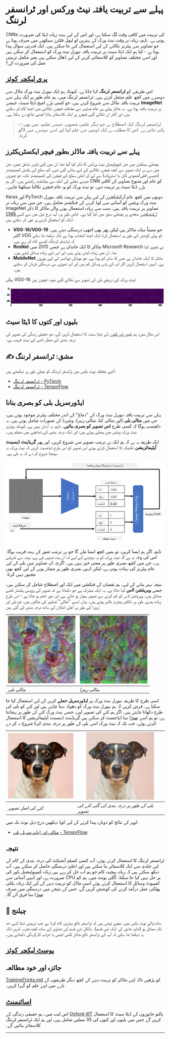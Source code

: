 <!--
CO_OP_TRANSLATOR_METADATA:
{
  "original_hash": "178c0b5ee5395733eb18aec51e71a0a9",
  "translation_date": "2025-09-23T06:41:50+00:00",
  "source_file": "lessons/4-ComputerVision/08-TransferLearning/README.md",
  "language_code": "ur"
}
-->
# پہلے سے تربیت یافتہ نیٹ ورکس اور ٹرانسفر لرننگ

CNNs کی تربیت میں کافی وقت لگ سکتا ہے، اور اس کے لیے بہت زیادہ ڈیٹا کی ضرورت ہوتی ہے۔ تاہم، زیادہ تر وقت نیٹ ورک کے بہترین لو لیول فلٹرز سیکھنے میں صرف ہوتا ہے جو تصاویر سے پیٹرنز نکالنے کے لیے استعمال کیے جا سکتے ہیں۔ ایک قدرتی سوال پیدا ہوتا ہے - کیا ہم ایک ڈیٹا سیٹ پر تربیت یافتہ نیورل نیٹ ورک کو استعمال کر سکتے ہیں اور اسے مختلف تصاویر کو کلاسفائی کرنے کے لیے ڈھال سکتے ہیں بغیر مکمل تربیتی عمل کی ضرورت کے؟

## [پری لیکچر کوئز](https://ff-quizzes.netlify.app/en/ai/quiz/15)

اس طریقے کو **ٹرانسفر لرننگ** کہا جاتا ہے، کیونکہ ہم ایک نیورل نیٹ ورک ماڈل سے دوسرے میں کچھ علم منتقل کرتے ہیں۔ ٹرانسفر لرننگ میں، ہم عام طور پر ایک پہلے سے تربیت یافتہ ماڈل سے شروع کرتے ہیں، جو کسی بڑے امیج ڈیٹا سیٹ، جیسے **ImageNet** پر تربیت یافتہ ہوتا ہے۔ یہ ماڈلز پہلے ہی عام تصاویر سے مختلف فیچرز نکالنے میں اچھا کام کر سکتے ہیں، اور اکثر ان نکالے گئے فیچرز پر ایک کلاسفائر بنانا اچھے نتائج دے سکتا ہے۔

> ✅ ٹرانسفر لرننگ ایک اصطلاح ہے جو دیگر علمی شعبوں، جیسے تعلیم، میں بھی پائی جاتی ہے۔ اس کا مطلب ہے ایک ڈومین سے علم لینا اور اسے دوسرے میں لاگو کرنا۔

## پہلے سے تربیت یافتہ ماڈلز بطور فیچر ایکسٹریکٹرز

پچھلے سیکشن میں جن کنوولوشنل نیٹ ورکس کا ذکر کیا گیا تھا، ان میں کئی لیئرز شامل تھیں، جن میں سے ہر ایک تصویر سے کچھ فیچرز نکالنے کے لیے بنائی گئی تھی، کم سطح کے پکسل کمبینیشنز (جیسے افقی/عمودی لائن یا اسٹروک) سے لے کر اعلیٰ سطح کے فیچرز کے کمبینیشنز تک، جو چیزوں جیسے شعلے کی آنکھ سے مطابقت رکھتے ہیں۔ اگر ہم CNN کو عام اور متنوع تصاویر کے کافی بڑے ڈیٹا سیٹ پر تربیت دیں، تو نیٹ ورک کو وہ عام فیچرز نکالنا سیکھنا چاہیے۔

Keras اور PyTorch دونوں میں کچھ عام آرکیٹیکچرز کے لیے پہلے سے تربیت یافتہ نیورل نیٹ ورک ویٹس کو آسانی سے لوڈ کرنے کے فنکشنز شامل ہیں، جن میں سے زیادہ تر ImageNet تصاویر پر تربیت یافتہ ہیں۔ سب سے زیادہ استعمال ہونے والے ماڈلز کا ذکر [CNN آرکیٹیکچرز](../07-ConvNets/CNN_Architectures.md) صفحے پر پچھلے سبق میں کیا گیا ہے۔ خاص طور پر، آپ درج ذیل میں سے کسی ایک کو استعمال کرنے پر غور کر سکتے ہیں:

* **VGG-16/VGG-19** جو نسبتاً سادہ ماڈلز ہیں لیکن پھر بھی اچھی درستگی دیتے ہیں۔ اکثر VGG کو پہلی کوشش کے طور پر استعمال کرنا ایک اچھا انتخاب ہوتا ہے تاکہ دیکھا جا سکے کہ ٹرانسفر لرننگ کیسے کام کر رہی ہے۔
* **ResNet** ماڈلز کا ایک خاندان ہے جسے 2015 میں Microsoft Research نے تجویز کیا تھا۔ ان میں زیادہ لیئرز ہوتی ہیں، اور اس لیے زیادہ وسائل لیتے ہیں۔
* **MobileNet** ماڈلز کا ایک خاندان ہے جس کا سائز کم ہوتا ہے، جو موبائل ڈیوائسز کے لیے موزوں ہے۔ انہیں استعمال کریں اگر آپ کے پاس وسائل کم ہیں اور آپ تھوڑی سی درستگی قربان کر سکتے ہیں۔

یہاں VGG-16 نیٹ ورک کے ذریعے بلی کی تصویر سے نکالے گئے نمونہ فیچرز ہیں:

![VGG-16 کے ذریعے نکالے گئے فیچرز](../../../../../translated_images/features.6291f9c7ba3a0b951af88fc9864632b9115365410765680680d30c927dd67354.ur.png)

## بلیوں اور کتوں کا ڈیٹا سیٹ

اس مثال میں، ہم [بلیوں اور کتوں](https://www.microsoft.com/download/details.aspx?id=54765&WT.mc_id=academic-77998-cacaste) کے ڈیٹا سیٹ کا استعمال کریں گے، جو حقیقی زندگی کی تصویر کی درجہ بندی کے منظر نامے کے بہت قریب ہے۔

## ✍️ مشق: ٹرانسفر لرننگ

آئیے متعلقہ نوٹ بکس میں ٹرانسفر لرننگ کو عملی طور پر دیکھتے ہیں:

* [ٹرانسفر لرننگ - PyTorch](TransferLearningPyTorch.ipynb)
* [ٹرانسفر لرننگ - TensorFlow](TransferLearningTF.ipynb)

## ایڈورسریل بلی کو بصری بنانا

پہلے سے تربیت یافتہ نیورل نیٹ ورک کے "دماغ" کے اندر مختلف پیٹرنز موجود ہوتے ہیں، جن میں **مثالی بلی** (اور مثالی کتا، مثالی زیبرا، وغیرہ) کے تصورات شامل ہوتے ہیں۔ یہ دلچسپ ہوگا کہ کسی طرح **اس تصویر کو بصری بنائیں**۔ تاہم، یہ آسان نہیں ہے، کیونکہ پیٹرنز نیٹ ورک ویٹس میں پھیلے ہوئے ہیں، اور ایک درجہ بندی کے ڈھانچے میں منظم ہیں۔

ایک طریقہ یہ ہے کہ ہم ایک بے ترتیب تصویر سے شروع کریں، اور پھر **گریڈینٹ ڈیسینٹ آپٹیمائزیشن** تکنیک کا استعمال کرتے ہوئے اس تصویر کو اس طرح ایڈجسٹ کریں کہ نیٹ ورک یہ سوچنا شروع کر دے کہ یہ بلی ہے۔

![امیج آپٹیمائزیشن لوپ](../../../../../translated_images/ideal-cat-loop.999fbb8ff306e044f997032f4eef9152b453e6a990e449bbfb107de2493cc37e.ur.png)

تاہم، اگر ہم ایسا کریں، تو ہمیں کچھ ایسا ملے گا جو بے ترتیب شور کے بہت قریب ہوگا۔ اس کی وجہ یہ ہے کہ *نیٹ ورک کو یہ سوچنے کے لیے کہ ان پٹ تصویر بلی ہے، بہت سے طریقے ہیں*، جن میں کچھ بصری طور پر معنی خیز نہیں ہیں۔ اگرچہ ان تصاویر میں بلی کے لیے عام پیٹرنز کی بہتات ہوتی ہے، لیکن انہیں بصری طور پر ممتاز ہونے کے لیے کچھ بھی مجبور نہیں کرتا۔

نتیجہ بہتر بنانے کے لیے، ہم نقصان کے فنکشن میں ایک اور اصطلاح شامل کر سکتے ہیں، جسے **ویریئشن لاس** کہا جاتا ہے۔ یہ ایک میٹرک ہے جو دکھاتا ہے کہ تصویر کے پڑوسی پکسلز کتنے مماثل ہیں۔ ویریئشن لاس کو کم کرنے سے تصویر ہموار ہو جاتی ہے، اور شور ختم ہو جاتا ہے - اس طرح زیادہ بصری طور پر دلکش پیٹرنز ظاہر ہوتے ہیں۔ یہاں ایسے "مثالی" تصاویر کی مثالیں ہیں، جو بلی اور زیبرا کے طور پر اعلیٰ امکان کے ساتھ درجہ بندی کی گئی ہیں:

![مثالی بلی](../../../../../translated_images/ideal-cat.203dd4597643d6b0bd73038b87f9c0464322725e3a06ab145d25d4a861c70592.ur.png) | ![مثالی زیبرا](../../../../../translated_images/ideal-zebra.7f70e8b54ee15a7a314000bb5df38a6cfe086ea04d60df4d3ef313d046b98a2b.ur.png)
-----|-----
 *مثالی بلی* | *مثالی زیبرا*

اسی طرح کا طریقہ نیورل نیٹ ورک پر **ایڈورسریل حملے** کرنے کے لیے استعمال کیا جا سکتا ہے۔ فرض کریں کہ ہم نیورل نیٹ ورک کو دھوکہ دینا چاہتے ہیں اور کتے کو بلی کی طرح دکھانا چاہتے ہیں۔ اگر ہم کتے کی تصویر لیں، جسے نیٹ ورک کتے کے طور پر پہچانتا ہے، تو ہم اسے تھوڑا سا ایڈجسٹ کر سکتے ہیں گریڈینٹ ڈیسینٹ آپٹیمائزیشن کا استعمال کرتے ہوئے، جب تک کہ نیٹ ورک اسے بلی کے طور پر درجہ بندی کرنا شروع نہ کر دے:

![کتے کی تصویر](../../../../../translated_images/original-dog.8f68a67d2fe0911f33041c0f7fce8aa4ea919f9d3917ec4b468298522aeb6356.ur.png) | ![بلی کے طور پر درجہ بندی کی گئی کتے کی تصویر](../../../../../translated_images/adversarial-dog.d9fc7773b0142b89752539bfbf884118de845b3851c5162146ea0b8809fc820f.ur.png)
-----|-----
*کتے کی اصل تصویر* | *بلی کے طور پر درجہ بندی کی گئی کتے کی تصویر*

اوپر کے نتائج کو دوبارہ پیدا کرنے کے لیے کوڈ دیکھیں درج ذیل نوٹ بک میں:

* [مثالی اور ایڈورسریل بلی - TensorFlow](AdversarialCat_TF.ipynb)

## نتیجہ

ٹرانسفر لرننگ کا استعمال کرتے ہوئے، آپ کسی کسٹم آبجیکٹ کی درجہ بندی کے کام کے لیے جلدی سے ایک کلاسفائر بنا سکتے ہیں اور اعلیٰ درستگی حاصل کر سکتے ہیں۔ آپ دیکھ سکتے ہیں کہ زیادہ پیچیدہ کام جو ہم اب حل کر رہے ہیں زیادہ کمپیوٹیشنل پاور کی ضرورت ہے، اور انہیں آسانی سے CPU پر حل نہیں کیا جا سکتا۔ اگلی یونٹ میں، ہم کم کمپیوٹ وسائل کا استعمال کرتے ہوئے اسی ماڈل کو تربیت دینے کے لیے ایک زیادہ ہلکی پھلکی عمل درآمد کرنے کی کوشش کریں گے، جس کے نتیجے میں درستگی میں صرف تھوڑا سا فرق آئے گا۔

## 🚀 چیلنج

ساتھ والے نوٹ بکس میں، نیچے نوٹس ہیں کہ ٹرانسفر نالج بہترین کام کرتا ہے جب تربیتی ڈیٹا کسی حد تک مماثل ہو (شاید جانور کی ایک نئی قسم)۔ بالکل نئے قسم کی تصاویر کے ساتھ کچھ تجربہ کریں تاکہ یہ دیکھا جا سکے کہ آپ کے ٹرانسفر نالج ماڈلز کتنی اچھی یا خراب کارکردگی دکھاتے ہیں۔

## [پوسٹ لیکچر کوئز](https://ff-quizzes.netlify.app/en/ai/quiz/16)

## جائزہ اور خود مطالعہ

[TrainingTricks.md](TrainingTricks.md) کو پڑھیں تاکہ اپنے ماڈلز کو تربیت دینے کے کچھ دیگر طریقوں کے بارے میں اپنے علم کو گہرا کریں۔

## [اسائنمنٹ](lab/README.md)

اس لیب میں، ہم حقیقی زندگی کے [Oxford-IIIT](https://www.robots.ox.ac.uk/~vgg/data/pets/) پالتو جانوروں کے ڈیٹا سیٹ کا استعمال کریں گے جس میں بلیوں اور کتوں کی 35 نسلیں شامل ہیں، اور ہم ایک ٹرانسفر لرننگ کلاسفائر بنائیں گے۔

---

